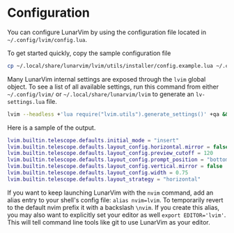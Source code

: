 # Configuration

You can configure LunarVim by using the configuration file located in `~/.config/lvim/config.lua`.

To get started quickly, copy the sample configuration file

```bash
cp ~/.local/share/lunarvim/lvim/utils/installer/config.example.lua ~/.config/lvim/config.lua
```

Many LunarVim internal settings are exposed through the `lvim` global object.
To see a list of all available settings, run this command from either `~/.config/lvim/` or `~/.local/share/lunarvim/lvim` to generate an `lv-settings.lua` file.

```bash
lvim --headless +'lua require("lvim.utils").generate_settings()' +qa && sort -o lv-settings.lua{,}
```

Here is a sample of the output.

```lua
lvim.builtin.telescope.defaults.initial_mode = "insert"
lvim.builtin.telescope.defaults.layout_config.horizontal.mirror = false
lvim.builtin.telescope.defaults.layout_config.preview_cutoff = 120
lvim.builtin.telescope.defaults.layout_config.prompt_position = "bottom"
lvim.builtin.telescope.defaults.layout_config.vertical.mirror = false
lvim.builtin.telescope.defaults.layout_config.width = 0.75
lvim.builtin.telescope.defaults.layout_strategy = "horizontal"
```

If you want to keep launching LunarVim with the `nvim` command, add an alias entry to your shell's config file: `alias nvim=lvim`. To temporarily revert to the default nvim prefix it with a backslash `\nvim`. If you create this alias, you may also want to explicitly set your editor as well `export EDITOR='lvim'`. This will tell command line tools like git to use LunarVim as your editor.
